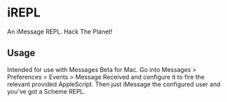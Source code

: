 # iREPL
An iMessage REPL. Hack The Planet!

## Usage
Intended for use with Messages Beta for Mac. Go into Messages > Preferences > Events > Message Received and configure it to fire the relevant provided AppleScript. Then just iMessage the configured user and you've got a Scheme REPL.